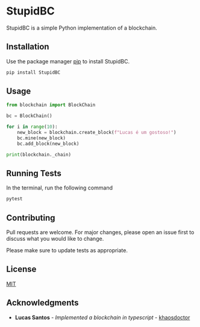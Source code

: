 # StupidBC

StupidBC is a simple Python implementation of a blockchain.

## Installation

Use the package manager [pip](https://pip.pypa.io/en/stable/) to install StupidBC.

```bash
pip install StupidBC
```

## Usage

```python
from blockchain import BlockChain

bc = BlockChain()

for i in range(10):
    new_block = blockchain.create_block(f"Lucas é um gostoso!")
    bc.mine(new_block)
    bc.add_block(new_block)

print(blockchain._chain)
```

## Running Tests

In the terminal, run the following command

```bash
pytest
```

## Contributing

Pull requests are welcome. For major changes, please open an issue first to discuss what you would like to change.

Please make sure to update tests as appropriate.

## License

[MIT](https://choosealicense.com/licenses/mit/)

## Acknowledgments

- **Lucas Santos** - _Implemented a blockchain in typescript_ - [khaosdoctor](https://github.com/khaosdoctor)
